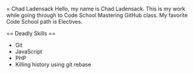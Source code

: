 = Chad Ladensack
Hello, my name is Chad Ladensack. This is my work while going through to Code School Mastering GitHub class. My favorite Code School path is Electives.

== Deadly Skills ==
* Git
* JavaScript
* PHP
* Killing history using git rebase

